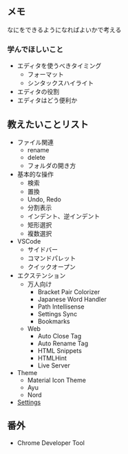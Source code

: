 ## メモ
なにをできるようになればよいかで考える

### 学んでほしいこと
- エディタを使うべきタイミング
    - フォーマット
    - シンタックスハイライト
- エディタの役割
- エディタはどう便利か

## 教えたいことリスト
- ファイル関連
    - rename
    - delete
    - フォルダの開き方
- 基本的な操作
    - 検索
    - 置換
    - Undo, Redo
    - 分割表示
    - インデント、逆インデント
    - 矩形選択
    - 複数選択
- VSCode
    - サイドバー
    - コマンドパレット
    - クイックオープン
- エクステンション
    - 万人向け
        - Bracket Pair Colorizer
        - Japanese Word Handler
        - Path Intellisense
        - Settings Sync
        - Bookmarks
    - Web
        - Auto Close Tag
        - Auto Rename Tag
        - HTML Snippets
        - HTMLHint
        - Live Server
- Theme
    - Material Icon Theme
    - Ayu
    - Nord
- [Settings](settings.json)


## 番外
- Chrome Developer Tool
